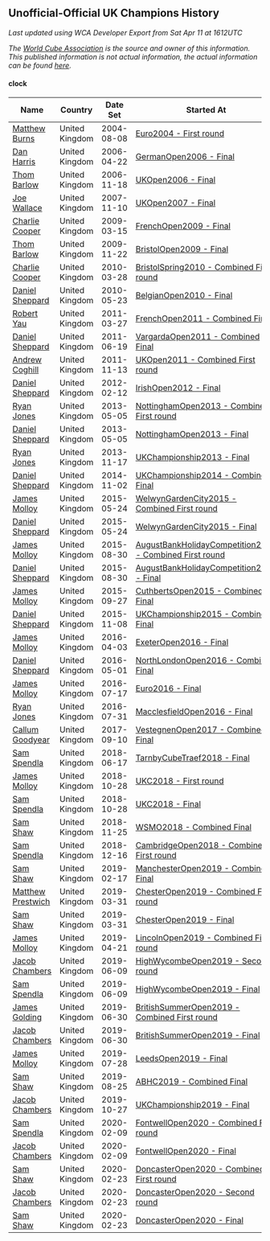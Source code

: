 ## Unofficial-Official UK Champions History

*Last updated using WCA Developer Export from Sat Apr 11 at 1612UTC*

*The [World Cube Association](https://www.worldcubeassociation.org) is the source and owner of this information. This published information is not actual information, the actual information can be found [here](https://www.worldcubeassociation.org/results).*

#### clock

|Name|Country|Date Set|Started At|Ended At|Days Held|  
|--|--|--|--|--|--|  
|[Matthew Burns](https://www.worldcubeassociation.org/persons/2004BURN01)|United Kingdom|2004-08-08|[Euro2004 - First round](https://www.worldcubeassociation.org/competitions/Euro2004/results/all#eclock_1)|1 year after [Euro2004](https://www.worldcubeassociation.org/competitions/Euro2004/results/all#eclock_f)|365|  
|[Dan Harris](https://www.worldcubeassociation.org/persons/2003HARR01)|United Kingdom|2006-04-22|[GermanOpen2006 - Final](https://www.worldcubeassociation.org/competitions/GermanOpen2006/results/all#eclock_f)|[UKOpen2006 - Final](https://www.worldcubeassociation.org/competitions/UKOpen2006/results/all#eclock_f)|210|  
|[Thom Barlow](https://www.worldcubeassociation.org/persons/2006BARL01)|United Kingdom|2006-11-18|[UKOpen2006 - Final](https://www.worldcubeassociation.org/competitions/UKOpen2006/results/all#eclock_f)|[UKOpen2007 - Final](https://www.worldcubeassociation.org/competitions/UKOpen2007/results/all#eclock_f)|357|  
|[Joe Wallace](https://www.worldcubeassociation.org/persons/2006WALL01)|United Kingdom|2007-11-10|[UKOpen2007 - Final](https://www.worldcubeassociation.org/competitions/UKOpen2007/results/all#eclock_f)|1 year after [UKOpen2007](https://www.worldcubeassociation.org/competitions/UKOpen2007/results/all#eclock_f)|366|  
|[Charlie Cooper](https://www.worldcubeassociation.org/persons/2007COOP01)|United Kingdom|2009-03-15|[FrenchOpen2009 - Final](https://www.worldcubeassociation.org/competitions/FrenchOpen2009/results/all#eclock_f)|[BristolOpen2009 - Final](https://www.worldcubeassociation.org/competitions/BristolOpen2009/results/all#eclock_f)|252|  
|[Thom Barlow](https://www.worldcubeassociation.org/persons/2006BARL01)|United Kingdom|2009-11-22|[BristolOpen2009 - Final](https://www.worldcubeassociation.org/competitions/BristolOpen2009/results/all#eclock_f)|[BristolSpring2010 - Combined First round](https://www.worldcubeassociation.org/competitions/BristolSpring2010/results/all#eclock_d)|126|  
|[Charlie Cooper](https://www.worldcubeassociation.org/persons/2007COOP01)|United Kingdom|2010-03-28|[BristolSpring2010 - Combined First round](https://www.worldcubeassociation.org/competitions/BristolSpring2010/results/all#eclock_d)|[BelgianOpen2010 - Final](https://www.worldcubeassociation.org/competitions/BelgianOpen2010/results/all#eclock_f)|56|  
|[Daniel Sheppard](https://www.worldcubeassociation.org/persons/2009SHEP01)|United Kingdom|2010-05-23|[BelgianOpen2010 - Final](https://www.worldcubeassociation.org/competitions/BelgianOpen2010/results/all#eclock_f)|[FrenchOpen2011 - Combined Final](https://www.worldcubeassociation.org/competitions/FrenchOpen2011/results/all#eclock_c)|308|  
|[Robert Yau](https://www.worldcubeassociation.org/persons/2009YAUR01)|United Kingdom|2011-03-27|[FrenchOpen2011 - Combined Final](https://www.worldcubeassociation.org/competitions/FrenchOpen2011/results/all#eclock_c)|[VargardaOpen2011 - Combined Final](https://www.worldcubeassociation.org/competitions/VargardaOpen2011/results/all#eclock_c)|84|  
|[Daniel Sheppard](https://www.worldcubeassociation.org/persons/2009SHEP01)|United Kingdom|2011-06-19|[VargardaOpen2011 - Combined Final](https://www.worldcubeassociation.org/competitions/VargardaOpen2011/results/all#eclock_c)|[UKOpen2011 - Combined First round](https://www.worldcubeassociation.org/competitions/UKOpen2011/results/all#eclock_d)|147|  
|[Andrew Coghill](https://www.worldcubeassociation.org/persons/2009COGH01)|United Kingdom|2011-11-13|[UKOpen2011 - Combined First round](https://www.worldcubeassociation.org/competitions/UKOpen2011/results/all#eclock_d)|[IrishOpen2012 - Final](https://www.worldcubeassociation.org/competitions/IrishOpen2012/results/all#eclock_f)|91|  
|[Daniel Sheppard](https://www.worldcubeassociation.org/persons/2009SHEP01)|United Kingdom|2012-02-12|[IrishOpen2012 - Final](https://www.worldcubeassociation.org/competitions/IrishOpen2012/results/all#eclock_f)|[NottinghamOpen2013 - Combined First round](https://www.worldcubeassociation.org/competitions/NottinghamOpen2013/results/all#eclock_d)|448|  
|[Ryan Jones](https://www.worldcubeassociation.org/persons/2012JONE03)|United Kingdom|2013-05-05|[NottinghamOpen2013 - Combined First round](https://www.worldcubeassociation.org/competitions/NottinghamOpen2013/results/all#eclock_d)|[NottinghamOpen2013 - Final](https://www.worldcubeassociation.org/competitions/NottinghamOpen2013/results/all#eclock_f)|0|  
|[Daniel Sheppard](https://www.worldcubeassociation.org/persons/2009SHEP01)|United Kingdom|2013-05-05|[NottinghamOpen2013 - Final](https://www.worldcubeassociation.org/competitions/NottinghamOpen2013/results/all#eclock_f)|[UKChampionship2013 - Final](https://www.worldcubeassociation.org/competitions/UKChampionship2013/results/all#eclock_f)|196|  
|[Ryan Jones](https://www.worldcubeassociation.org/persons/2012JONE03)|United Kingdom|2013-11-17|[UKChampionship2013 - Final](https://www.worldcubeassociation.org/competitions/UKChampionship2013/results/all#eclock_f)|[UKChampionship2014 - Combined Final](https://www.worldcubeassociation.org/competitions/UKChampionship2014/results/all#eclock_c)|350|  
|[Daniel Sheppard](https://www.worldcubeassociation.org/persons/2009SHEP01)|United Kingdom|2014-11-02|[UKChampionship2014 - Combined Final](https://www.worldcubeassociation.org/competitions/UKChampionship2014/results/all#eclock_c)|[WelwynGardenCity2015 - Combined First round](https://www.worldcubeassociation.org/competitions/WelwynGardenCity2015/results/all#eclock_d)|203|  
|[James Molloy](https://www.worldcubeassociation.org/persons/2011MOLL01)|United Kingdom|2015-05-24|[WelwynGardenCity2015 - Combined First round](https://www.worldcubeassociation.org/competitions/WelwynGardenCity2015/results/all#eclock_d)|[WelwynGardenCity2015 - Final](https://www.worldcubeassociation.org/competitions/WelwynGardenCity2015/results/all#eclock_f)|0|  
|[Daniel Sheppard](https://www.worldcubeassociation.org/persons/2009SHEP01)|United Kingdom|2015-05-24|[WelwynGardenCity2015 - Final](https://www.worldcubeassociation.org/competitions/WelwynGardenCity2015/results/all#eclock_f)|[AugustBankHolidayCompetition2015 - Combined First round](https://www.worldcubeassociation.org/competitions/AugustBankHolidayCompetition2015/results/all#eclock_d)|98|  
|[James Molloy](https://www.worldcubeassociation.org/persons/2011MOLL01)|United Kingdom|2015-08-30|[AugustBankHolidayCompetition2015 - Combined First round](https://www.worldcubeassociation.org/competitions/AugustBankHolidayCompetition2015/results/all#eclock_d)|[AugustBankHolidayCompetition2015 - Final](https://www.worldcubeassociation.org/competitions/AugustBankHolidayCompetition2015/results/all#eclock_f)|0|  
|[Daniel Sheppard](https://www.worldcubeassociation.org/persons/2009SHEP01)|United Kingdom|2015-08-30|[AugustBankHolidayCompetition2015 - Final](https://www.worldcubeassociation.org/competitions/AugustBankHolidayCompetition2015/results/all#eclock_f)|[CuthbertsOpen2015 - Combined Final](https://www.worldcubeassociation.org/competitions/CuthbertsOpen2015/results/all#eclock_c)|28|  
|[James Molloy](https://www.worldcubeassociation.org/persons/2011MOLL01)|United Kingdom|2015-09-27|[CuthbertsOpen2015 - Combined Final](https://www.worldcubeassociation.org/competitions/CuthbertsOpen2015/results/all#eclock_c)|[UKChampionship2015 - Combined Final](https://www.worldcubeassociation.org/competitions/UKChampionship2015/results/all#eclock_c)|42|  
|[Daniel Sheppard](https://www.worldcubeassociation.org/persons/2009SHEP01)|United Kingdom|2015-11-08|[UKChampionship2015 - Combined Final](https://www.worldcubeassociation.org/competitions/UKChampionship2015/results/all#eclock_c)|[ExeterOpen2016 - Final](https://www.worldcubeassociation.org/competitions/ExeterOpen2016/results/all#eclock_f)|147|  
|[James Molloy](https://www.worldcubeassociation.org/persons/2011MOLL01)|United Kingdom|2016-04-03|[ExeterOpen2016 - Final](https://www.worldcubeassociation.org/competitions/ExeterOpen2016/results/all#eclock_f)|[NorthLondonOpen2016 - Combined Final](https://www.worldcubeassociation.org/competitions/NorthLondonOpen2016/results/all#eclock_c)|28|  
|[Daniel Sheppard](https://www.worldcubeassociation.org/persons/2009SHEP01)|United Kingdom|2016-05-01|[NorthLondonOpen2016 - Combined Final](https://www.worldcubeassociation.org/competitions/NorthLondonOpen2016/results/all#eclock_c)|[Euro2016 - Final](https://www.worldcubeassociation.org/competitions/Euro2016/results/all#eclock_f)|77|  
|[James Molloy](https://www.worldcubeassociation.org/persons/2011MOLL01)|United Kingdom|2016-07-17|[Euro2016 - Final](https://www.worldcubeassociation.org/competitions/Euro2016/results/all#eclock_f)|[MacclesfieldOpen2016 - Final](https://www.worldcubeassociation.org/competitions/MacclesfieldOpen2016/results/all#eclock_f)|14|  
|[Ryan Jones](https://www.worldcubeassociation.org/persons/2012JONE03)|United Kingdom|2016-07-31|[MacclesfieldOpen2016 - Final](https://www.worldcubeassociation.org/competitions/MacclesfieldOpen2016/results/all#eclock_f)|1 year after [ABHC2016](https://www.worldcubeassociation.org/competitions/ABHC2016/results/all#eclock_f)|393|  
|[Callum Goodyear](https://www.worldcubeassociation.org/persons/2012GOOD02)|United Kingdom|2017-09-10|[VestegnenOpen2017 - Combined Final](https://www.worldcubeassociation.org/competitions/VestegnenOpen2017/results/all#eclock_c)|[TarnbyCubeTraef2018 - Final](https://www.worldcubeassociation.org/competitions/TarnbyCubeTraef2018/results/all#eclock_f)|280|  
|[Sam Spendla](https://www.worldcubeassociation.org/persons/2015SPEN01)|United Kingdom|2018-06-17|[TarnbyCubeTraef2018 - Final](https://www.worldcubeassociation.org/competitions/TarnbyCubeTraef2018/results/all#eclock_f)|[UKC2018 - First round](https://www.worldcubeassociation.org/competitions/UKC2018/results/all#eclock_1)|133|  
|[James Molloy](https://www.worldcubeassociation.org/persons/2011MOLL01)|United Kingdom|2018-10-28|[UKC2018 - First round](https://www.worldcubeassociation.org/competitions/UKC2018/results/all#eclock_1)|[UKC2018 - Final](https://www.worldcubeassociation.org/competitions/UKC2018/results/all#eclock_f)|0|  
|[Sam Spendla](https://www.worldcubeassociation.org/persons/2015SPEN01)|United Kingdom|2018-10-28|[UKC2018 - Final](https://www.worldcubeassociation.org/competitions/UKC2018/results/all#eclock_f)|[WSMO2018 - Combined Final](https://www.worldcubeassociation.org/competitions/WSMO2018/results/all#eclock_c)|28|  
|[Sam Shaw](https://www.worldcubeassociation.org/persons/2016SHAW02)|United Kingdom|2018-11-25|[WSMO2018 - Combined Final](https://www.worldcubeassociation.org/competitions/WSMO2018/results/all#eclock_c)|[CambridgeOpen2018 - Combined First round](https://www.worldcubeassociation.org/competitions/CambridgeOpen2018/results/all#eclock_d)|21|  
|[Sam Spendla](https://www.worldcubeassociation.org/persons/2015SPEN01)|United Kingdom|2018-12-16|[CambridgeOpen2018 - Combined First round](https://www.worldcubeassociation.org/competitions/CambridgeOpen2018/results/all#eclock_d)|[ManchesterOpen2019 - Combined Final](https://www.worldcubeassociation.org/competitions/ManchesterOpen2019/results/all#eclock_c)|63|  
|[Sam Shaw](https://www.worldcubeassociation.org/persons/2016SHAW02)|United Kingdom|2019-02-17|[ManchesterOpen2019 - Combined Final](https://www.worldcubeassociation.org/competitions/ManchesterOpen2019/results/all#eclock_c)|[ChesterOpen2019 - Combined First round](https://www.worldcubeassociation.org/competitions/ChesterOpen2019/results/all#eclock_d)|42|  
|[Matthew Prestwich](https://www.worldcubeassociation.org/persons/2016PRES04)|United Kingdom|2019-03-31|[ChesterOpen2019 - Combined First round](https://www.worldcubeassociation.org/competitions/ChesterOpen2019/results/all#eclock_d)|[ChesterOpen2019 - Final](https://www.worldcubeassociation.org/competitions/ChesterOpen2019/results/all#eclock_f)|0|  
|[Sam Shaw](https://www.worldcubeassociation.org/persons/2016SHAW02)|United Kingdom|2019-03-31|[ChesterOpen2019 - Final](https://www.worldcubeassociation.org/competitions/ChesterOpen2019/results/all#eclock_f)|[LincolnOpen2019 - Combined First round](https://www.worldcubeassociation.org/competitions/LincolnOpen2019/results/all#eclock_d)|21|  
|[James Molloy](https://www.worldcubeassociation.org/persons/2011MOLL01)|United Kingdom|2019-04-21|[LincolnOpen2019 - Combined First round](https://www.worldcubeassociation.org/competitions/LincolnOpen2019/results/all#eclock_d)|[HighWycombeOpen2019 - Second round](https://www.worldcubeassociation.org/competitions/HighWycombeOpen2019/results/all#eclock_2)|49|  
|[Jacob Chambers](https://www.worldcubeassociation.org/persons/2017CHAM09)|United Kingdom|2019-06-09|[HighWycombeOpen2019 - Second round](https://www.worldcubeassociation.org/competitions/HighWycombeOpen2019/results/all#eclock_2)|[HighWycombeOpen2019 - Final](https://www.worldcubeassociation.org/competitions/HighWycombeOpen2019/results/all#eclock_f)|0|  
|[Sam Spendla](https://www.worldcubeassociation.org/persons/2015SPEN01)|United Kingdom|2019-06-09|[HighWycombeOpen2019 - Final](https://www.worldcubeassociation.org/competitions/HighWycombeOpen2019/results/all#eclock_f)|[BritishSummerOpen2019 - Combined First round](https://www.worldcubeassociation.org/competitions/BritishSummerOpen2019/results/all#eclock_d)|21|  
|[James Golding](https://www.worldcubeassociation.org/persons/2017GOLD02)|United Kingdom|2019-06-30|[BritishSummerOpen2019 - Combined First round](https://www.worldcubeassociation.org/competitions/BritishSummerOpen2019/results/all#eclock_d)|[BritishSummerOpen2019 - Final](https://www.worldcubeassociation.org/competitions/BritishSummerOpen2019/results/all#eclock_f)|0|  
|[Jacob Chambers](https://www.worldcubeassociation.org/persons/2017CHAM09)|United Kingdom|2019-06-30|[BritishSummerOpen2019 - Final](https://www.worldcubeassociation.org/competitions/BritishSummerOpen2019/results/all#eclock_f)|[LeedsOpen2019 - Final](https://www.worldcubeassociation.org/competitions/LeedsOpen2019/results/all#eclock_f)|28|  
|[James Molloy](https://www.worldcubeassociation.org/persons/2011MOLL01)|United Kingdom|2019-07-28|[LeedsOpen2019 - Final](https://www.worldcubeassociation.org/competitions/LeedsOpen2019/results/all#eclock_f)|[ABHC2019 - Combined Final](https://www.worldcubeassociation.org/competitions/ABHC2019/results/all#eclock_c)|28|  
|[Sam Shaw](https://www.worldcubeassociation.org/persons/2016SHAW02)|United Kingdom|2019-08-25|[ABHC2019 - Combined Final](https://www.worldcubeassociation.org/competitions/ABHC2019/results/all#eclock_c)|[UKChampionship2019 - Final](https://www.worldcubeassociation.org/competitions/UKChampionship2019/results/all#eclock_f)|63|  
|[Jacob Chambers](https://www.worldcubeassociation.org/persons/2017CHAM09)|United Kingdom|2019-10-27|[UKChampionship2019 - Final](https://www.worldcubeassociation.org/competitions/UKChampionship2019/results/all#eclock_f)|[FontwellOpen2020 - Combined First round](https://www.worldcubeassociation.org/competitions/FontwellOpen2020/results/all#eclock_d)|105|  
|[Sam Spendla](https://www.worldcubeassociation.org/persons/2015SPEN01)|United Kingdom|2020-02-09|[FontwellOpen2020 - Combined First round](https://www.worldcubeassociation.org/competitions/FontwellOpen2020/results/all#eclock_d)|[FontwellOpen2020 - Final](https://www.worldcubeassociation.org/competitions/FontwellOpen2020/results/all#eclock_f)|0|  
|[Jacob Chambers](https://www.worldcubeassociation.org/persons/2017CHAM09)|United Kingdom|2020-02-09|[FontwellOpen2020 - Final](https://www.worldcubeassociation.org/competitions/FontwellOpen2020/results/all#eclock_f)|[DoncasterOpen2020 - Combined First round](https://www.worldcubeassociation.org/competitions/DoncasterOpen2020/results/all#eclock_d)|14|  
|[Sam Shaw](https://www.worldcubeassociation.org/persons/2016SHAW02)|United Kingdom|2020-02-23|[DoncasterOpen2020 - Combined First round](https://www.worldcubeassociation.org/competitions/DoncasterOpen2020/results/all#eclock_d)|[DoncasterOpen2020 - Second round](https://www.worldcubeassociation.org/competitions/DoncasterOpen2020/results/all#eclock_2)|0|  
|[Jacob Chambers](https://www.worldcubeassociation.org/persons/2017CHAM09)|United Kingdom|2020-02-23|[DoncasterOpen2020 - Second round](https://www.worldcubeassociation.org/competitions/DoncasterOpen2020/results/all#eclock_2)|[DoncasterOpen2020 - Final](https://www.worldcubeassociation.org/competitions/DoncasterOpen2020/results/all#eclock_f)|0|  
|[Sam Shaw](https://www.worldcubeassociation.org/persons/2016SHAW02)|United Kingdom|2020-02-23|[DoncasterOpen2020 - Final](https://www.worldcubeassociation.org/competitions/DoncasterOpen2020/results/all#eclock_f)|Ongoing|48|  
